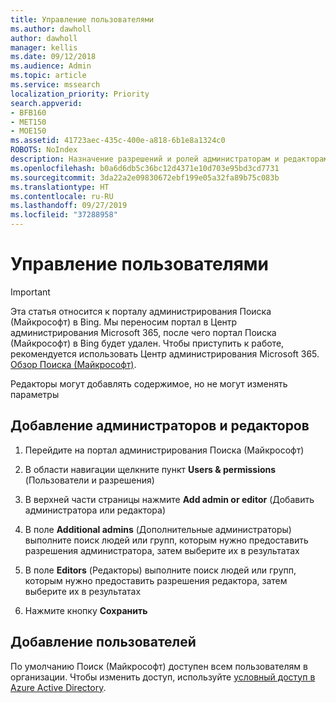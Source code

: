 ```yaml
---
title: Управление пользователями
ms.author: dawholl
author: dawholl
manager: kellis
ms.date: 09/12/2018
ms.audience: Admin
ms.topic: article
ms.service: mssearch
localization_priority: Priority
search.appverid:
- BFB160
- MET150
- MOE150
ms.assetid: 41723aec-435c-400e-a818-6b1e8a1324c0
ROBOTS: NoIndex
description: Назначение разрешений и ролей администраторам и редакторам Поиска (Майкрософт)
ms.openlocfilehash: b0a6d6db5c36bc12d4371e10d703e95bd3cd7731
ms.sourcegitcommit: 3da22a2e09830672ebf199e05a32fa89b75c083b
ms.translationtype: HT
ms.contentlocale: ru-RU
ms.lasthandoff: 09/27/2019
ms.locfileid: "37288958"
---
```

# <a name="manage-users"></a>Управление пользователями

> [!IMPORTANT]
> Эта статья относится к порталу администрирования Поиска (Майкрософт) в Bing. Мы переносим портал в Центр администрирования Microsoft 365, после чего портал Поиска (Майкрософт) в Bing будет удален. Чтобы приступить к работе, рекомендуется использовать Центр администрирования Microsoft 365. [Обзор Поиска (Майкрософт)](overview-microsoft-search.md).
    
Редакторы могут добавлять содержимое, но не могут изменять параметры
  
## <a name="add-admins-and-editors"></a>Добавление администраторов и редакторов

1. Перейдите на портал администрирования Поиска (Майкрософт)
    
2. В области навигации щелкните пункт **Users &amp; permissions** (Пользователи и разрешения)
    
3. В верхней части страницы нажмите **Add admin or editor** (Добавить администратора или редактора)
    
4. В поле **Additional admins** (Дополнительные администраторы) выполните поиск людей или групп, которым нужно предоставить разрешения администратора, затем выберите их в результатах 
    
5. В поле **Editors** (Редакторы) выполните поиск людей или групп, которым нужно предоставить разрешения редактора, затем выберите их в результатах 
    
6. Нажмите кнопку **Сохранить**
    
## <a name="add-users"></a>Добавление пользователей

По умолчанию Поиск (Майкрософт) доступен всем пользователям в организации. Чтобы изменить доступ, используйте [условный доступ в Azure Active Directory](https://docs.microsoft.com/azure/active-directory/conditional-access/overview).